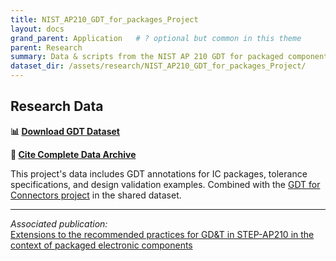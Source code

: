 ```yaml
---
title: NIST_AP210_GDT_for_packages_Project
layout: docs
grand_parent: Application   # ? optional but common in this theme
parent: Research
summary: Data & scripts from the NIST AP 210 GDT for packaged components study.
dataset_dir: /assets/research/NIST_AP210_GDT_for_packages_Project/
---
```


## Research Data

**📊 [Download GDT Dataset](https://www.expresslang.org/ap210-research-data/datasets/nist-ap210-gdt/)**

**🔗 [Cite Complete Data Archive](https://doi.org/10.5281/zenodo.16496290)**

This project's data includes GDT annotations for IC packages, tolerance specifications, and design validation examples. Combined with the [GDT for Connectors project](NIST_AP210_GDT_For_Connectors_Project) in the shared dataset.

---

*Associated publication:*  
[Extensions to the recommended practices for GD&T in STEP-AP210 in the context of packaged electronic components](https://www.nist.gov/publications/extensions-recommended-practices-gdt-step-ap210-context-packaged-electronic-components)